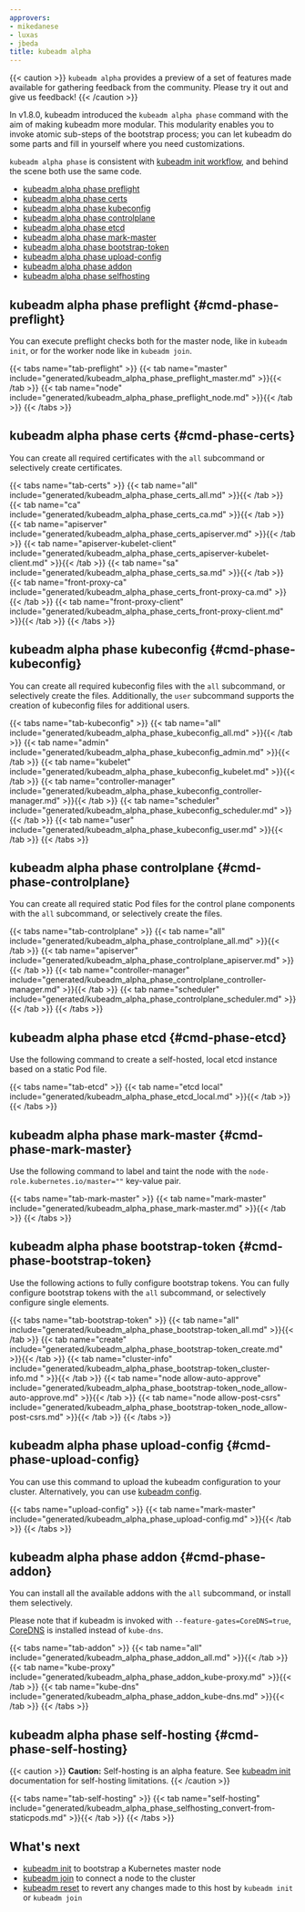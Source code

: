 ```yaml
---
approvers:
- mikedanese
- luxas
- jbeda
title: kubeadm alpha
---
```

{{< caution >}}
`kubeadm alpha` provides a preview of a set of features made available for gathering feedback
 from the community. Please try it out and give us feedback!
{{< /caution >}}

In v1.8.0, kubeadm introduced the `kubeadm alpha phase` command with the aim of making kubeadm more modular. This modularity enables you to invoke atomic sub-steps of the bootstrap process; you can let kubeadm do some parts and fill in yourself where you need customizations.

`kubeadm alpha phase` is consistent with [kubeadm init workflow](kubeadm-init.md#init-workflow), 
and behind the scene both use the same code.

* [kubeadm alpha phase preflight](#cmd-phase-preflight)
* [kubeadm alpha phase certs](#cmd-phase-certs)
* [kubeadm alpha phase kubeconfig](#cmd-phase-kubeconfig)
* [kubeadm alpha phase controlplane](#cmd-phase-controlplane)
* [kubeadm alpha phase etcd](#cmd-phase-etcd)
* [kubeadm alpha phase mark-master](#cmd-phase-mark-master)
* [kubeadm alpha phase bootstrap-token](#cmd-phase-bootstrap-token)
* [kubeadm alpha phase upload-config](#cmd-phase-upload-config)
* [kubeadm alpha phase addon](#cmd-phase-addon)
* [kubeadm alpha phase selfhosting](#cmd-phase-self-hosting)

## kubeadm alpha phase preflight {#cmd-phase-preflight}

You can execute preflight checks both for the master node, like in `kubeadm init`, or for the worker node
like in `kubeadm join`.

{{< tabs name="tab-preflight" >}}
{{< tab name="master" include="generated/kubeadm_alpha_phase_preflight_master.md" >}}{{< /tab >}}
{{< tab name="node" include="generated/kubeadm_alpha_phase_preflight_node.md" >}}{{< /tab >}}
{{< /tabs >}}


## kubeadm alpha phase certs {#cmd-phase-certs}

You can create all required certificates with the `all` subcommand or selectively create certificates.

{{< tabs name="tab-certs" >}}
{{< tab name="all" include="generated/kubeadm_alpha_phase_certs_all.md" >}}{{< /tab >}}
{{< tab name="ca" include="generated/kubeadm_alpha_phase_certs_ca.md" >}}{{< /tab >}}
{{< tab name="apiserver" include="generated/kubeadm_alpha_phase_certs_apiserver.md" >}}{{< /tab >}}
{{< tab name="apiserver-kubelet-client" include="generated/kubeadm_alpha_phase_certs_apiserver-kubelet-client.md" >}}{{< /tab >}}
{{< tab name="sa" include="generated/kubeadm_alpha_phase_certs_sa.md" >}}{{< /tab >}}
{{< tab name="front-proxy-ca" include="generated/kubeadm_alpha_phase_certs_front-proxy-ca.md" >}}{{< /tab >}}
{{< tab name="front-proxy-client" include="generated/kubeadm_alpha_phase_certs_front-proxy-client.md" >}}{{< /tab >}}
{{< /tabs >}}


## kubeadm alpha phase kubeconfig {#cmd-phase-kubeconfig}

You can create all required kubeconfig files with the `all` subcommand, or selectively create the files.
Additionally, the `user` subcommand supports the creation of kubeconfig files for additional users.

{{< tabs name="tab-kubeconfig" >}}
{{< tab name="all" include="generated/kubeadm_alpha_phase_kubeconfig_all.md" >}}{{< /tab >}}
{{< tab name="admin" include="generated/kubeadm_alpha_phase_kubeconfig_admin.md" >}}{{< /tab >}}
{{< tab name="kubelet" include="generated/kubeadm_alpha_phase_kubeconfig_kubelet.md" >}}{{< /tab >}}
{{< tab name="controller-manager" include="generated/kubeadm_alpha_phase_kubeconfig_controller-manager.md" >}}{{< /tab >}}
{{< tab name="scheduler" include="generated/kubeadm_alpha_phase_kubeconfig_scheduler.md" >}}{{< /tab >}}
{{< tab name="user" include="generated/kubeadm_alpha_phase_kubeconfig_user.md" >}}{{< /tab >}}
{{< /tabs >}}


## kubeadm alpha phase controlplane {#cmd-phase-controlplane}

You can create all required static Pod files for the control plane components with the `all` subcommand, 
or selectively create the files.

{{< tabs name="tab-controlplane" >}}
{{< tab name="all" include="generated/kubeadm_alpha_phase_controlplane_all.md" >}}{{< /tab >}}
{{< tab name="apiserver" include="generated/kubeadm_alpha_phase_controlplane_apiserver.md" >}}{{< /tab >}}
{{< tab name="controller-manager" include="generated/kubeadm_alpha_phase_controlplane_controller-manager.md" >}}{{< /tab >}}
{{< tab name="scheduler" include="generated/kubeadm_alpha_phase_controlplane_scheduler.md" >}}{{< /tab >}}
{{< /tabs >}}


## kubeadm alpha phase etcd {#cmd-phase-etcd}

Use the following command to create a self-hosted, local etcd instance based on a static Pod file.

{{< tabs name="tab-etcd" >}}
{{< tab name="etcd local" include="generated/kubeadm_alpha_phase_etcd_local.md" >}}{{< /tab >}}
{{< /tabs >}}


## kubeadm alpha phase mark-master {#cmd-phase-mark-master}

Use the following command to label and taint the node with the `node-role.kubernetes.io/master=""` key-value pair.

{{< tabs name="tab-mark-master" >}}
{{< tab name="mark-master" include="generated/kubeadm_alpha_phase_mark-master.md" >}}{{< /tab >}}
{{< /tabs >}}


## kubeadm alpha phase bootstrap-token {#cmd-phase-bootstrap-token}

Use the following actions to fully configure bootstrap tokens.
You can fully configure bootstrap tokens with the `all` subcommand, 
or selectively configure single elements.

{{< tabs name="tab-bootstrap-token" >}}
{{< tab name="all" include="generated/kubeadm_alpha_phase_bootstrap-token_all.md" >}}{{< /tab >}}
{{< tab name="create" include="generated/kubeadm_alpha_phase_bootstrap-token_create.md" >}}{{< /tab >}}
{{< tab name="cluster-info" include="generated/kubeadm_alpha_phase_bootstrap-token_cluster-info.md " >}}{{< /tab >}}
{{< tab name="node allow-auto-approve" include="generated/kubeadm_alpha_phase_bootstrap-token_node_allow-auto-approve.md" >}}{{< /tab >}}
{{< tab name="node allow-post-csrs" include="generated/kubeadm_alpha_phase_bootstrap-token_node_allow-post-csrs.md" >}}{{< /tab >}}
{{< /tabs >}}


## kubeadm alpha phase upload-config {#cmd-phase-upload-config}

You can use this command to upload the kubeadm configuration to your cluster.
Alternatively, you can use [kubeadm config](kubeadm-config.md).

{{< tabs name="upload-config" >}}
{{< tab name="mark-master" include="generated/kubeadm_alpha_phase_upload-config.md" >}}{{< /tab >}}
{{< /tabs >}}


## kubeadm alpha phase addon {#cmd-phase-addon}

You can install all the available addons with the `all` subcommand, or 
install them selectively.

Please note that if kubeadm is invoked with `--feature-gates=CoreDNS=true`,  [CoreDNS](https://coredns.io/) is installed instead of `kube-dns`.

{{< tabs name="tab-addon" >}}
{{< tab name="all" include="generated/kubeadm_alpha_phase_addon_all.md" >}}{{< /tab >}}
{{< tab name="kube-proxy" include="generated/kubeadm_alpha_phase_addon_kube-proxy.md" >}}{{< /tab >}}
{{< tab name="kube-dns" include="generated/kubeadm_alpha_phase_addon_kube-dns.md" >}}{{< /tab >}}
{{< /tabs >}}


## kubeadm alpha phase self-hosting {#cmd-phase-self-hosting}

{{< caution >}}
**Caution:** Self-hosting is an alpha feature. See [kubeadm init](kubeadm-init.md) documentation for self-hosting limitations.
{{< /caution >}}

{{< tabs name="tab-self-hosting" >}}
{{< tab name="self-hosting" include="generated/kubeadm_alpha_phase_selfhosting_convert-from-staticpods.md" >}}{{< /tab >}}
{{< /tabs >}}


## What's next
* [kubeadm init](kubeadm-init.md) to bootstrap a Kubernetes master node
* [kubeadm join](kubeadm-join.md) to connect a node to the cluster
* [kubeadm reset](kubeadm-reset.md) to revert any changes made to this host by `kubeadm init` or `kubeadm join`
